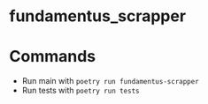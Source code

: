 # fundamentus_scrapper

# Commands
* Run main with ```poetry run fundamentus-scrapper```
* Run tests with ```poetry run tests```